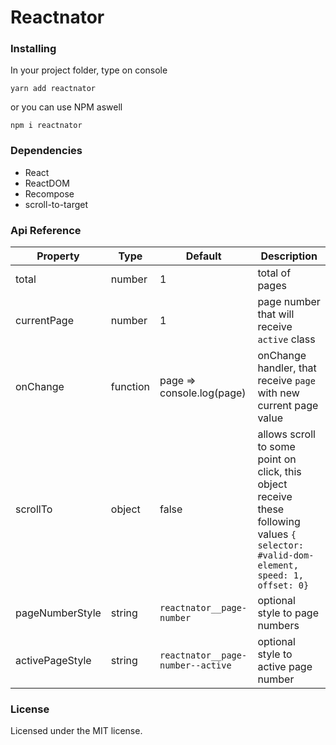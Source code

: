 # Reactnator

### Installing

In your project folder, type on console

`yarn add reactnator`

or you can use NPM aswell

`npm i reactnator`

### Dependencies

* React
* ReactDOM
* Recompose
* scroll-to-target

### Api Reference

| Property | Type | Default | Description |
| --- | --- | --- | --- |
| total | number | 1 | total of pages |
| currentPage | number | 1 | page number that will receive `active` class |
| onChange | function | page => console.log(page) | onChange handler, that receive `page` with new current page value |
| scrollTo | object | false | allows scroll to some point on click, this object receive these following values `{ selector: #valid-dom-element, speed: 1, offset: 0}` |
| pageNumberStyle | string | `reactnator__page-number` | optional style to page numbers |
| activePageStyle | string | `reactnator__page-number--active` | optional style to active page number |

### License

Licensed under the MIT license.
